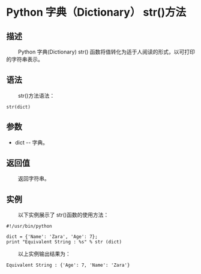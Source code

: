 # Python 字典（Dictionary） str()方法
## 描述
&#160;&#160;&#160;&#160;&#160;&#160;&#160;&#160;Python 字典(Dictionary) str() 函数将值转化为适于人阅读的形式，以可打印的字符串表示。

## 语法
&#160;&#160;&#160;&#160;&#160;&#160;&#160;&#160;str()方法语法：

```
str(dict)
```

## 参数
- dict -- 字典。

## 返回值
&#160;&#160;&#160;&#160;&#160;&#160;&#160;&#160;返回字符串。

## 实例
&#160;&#160;&#160;&#160;&#160;&#160;&#160;&#160;以下实例展示了 str()函数的使用方法：

```
#!/usr/bin/python

dict = {'Name': 'Zara', 'Age': 7};
print "Equivalent String : %s" % str (dict)
```

&#160;&#160;&#160;&#160;&#160;&#160;&#160;&#160;以上实例输出结果为：

```
Equivalent String : {'Age': 7, 'Name': 'Zara'}
```